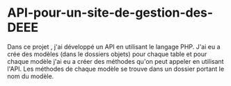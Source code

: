 # API-pour-un-site-de-gestion-des-DEEE
Dans ce projet , j'ai développé un API en utilisant le langage PHP. J'ai eu a crée des modèles (dans le dossiers objets)  pour chaque table et pour chaque modèle j'ai eu a créer des méthodes qu'on peut appeler en utilisant l'API. Les méthodes de chaque modèle se trouve dans un dossier portant le nom du modèle.
